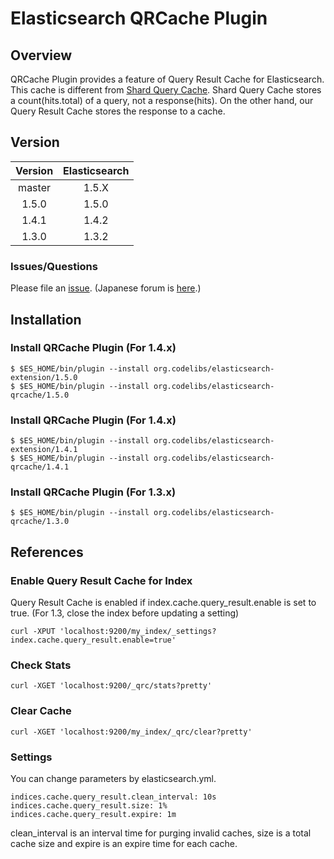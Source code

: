 Elasticsearch QRCache Plugin
=======================

## Overview

QRCache Plugin provides a feature of Query Result Cache for Elasticsearch.
This cache is different from [Shard Query Cache](http://www.elasticsearch.org/guide/en/elasticsearch/reference/master/index-modules-shard-query-cache.html).
Shard Query Cache stores a count(hits.total) of a query, not a response(hits).
On the other hand, our Query Result Cache stores the response to a cache.

## Version

| Version   | Elasticsearch |
|:---------:|:-------------:|
| master    | 1.5.X         |
| 1.5.0     | 1.5.0         |
| 1.4.1     | 1.4.2         |
| 1.3.0     | 1.3.2         |

### Issues/Questions

Please file an [issue](https://github.com/codelibs/elasticsearch-qrcache/issues "issue").
(Japanese forum is [here](https://github.com/codelibs/codelibs-ja-forum "here").)

## Installation

### Install QRCache Plugin (For 1.4.x)

    $ $ES_HOME/bin/plugin --install org.codelibs/elasticsearch-extension/1.5.0
    $ $ES_HOME/bin/plugin --install org.codelibs/elasticsearch-qrcache/1.5.0

### Install QRCache Plugin (For 1.4.x)

    $ $ES_HOME/bin/plugin --install org.codelibs/elasticsearch-extension/1.4.1
    $ $ES_HOME/bin/plugin --install org.codelibs/elasticsearch-qrcache/1.4.1

### Install QRCache Plugin (For 1.3.x)

    $ $ES_HOME/bin/plugin --install org.codelibs/elasticsearch-qrcache/1.3.0

## References

### Enable Query Result Cache for Index

Query Result Cache is enabled if index.cache.query_result.enable is set to true.
(For 1.3, close the index before updating a setting)

    curl -XPUT 'localhost:9200/my_index/_settings?index.cache.query_result.enable=true'

### Check Stats

    curl -XGET 'localhost:9200/_qrc/stats?pretty'

### Clear Cache

    curl -XGET 'localhost:9200/my_index/_qrc/clear?pretty'

### Settings

You can change parameters by elasticsearch.yml.

    indices.cache.query_result.clean_interval: 10s
    indices.cache.query_result.size: 1%
    indices.cache.query_result.expire: 1m

clean_interval is an interval time for purging invalid caches, size is a total cache size and expire is an expire time for each cache.
